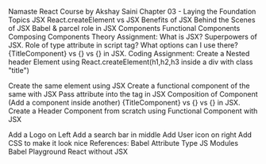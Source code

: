 Namaste React Course by Akshay Saini
Chapter 03 - Laying the Foundation
Topics
JSX
React.createElement vs JSX
Benefits of JSX
Behind the Scenes of JSX
Babel & parcel role in JSX
Components
Functional Components
Composing Components
Theory Assignment:
What is JSX?
Superpowers of JSX.
Role of type attribute in script tag? What options can I use there?
{TitleComponent} vs {<TitleComponent/>} vs {<TitleComponent></TitleComponent>} in JSX.
Coding Assignment:
Create a Nested header Element using React.createElement(h1,h2,h3 inside a div with class "title")

Create the same element using JSX
Create a functional component of the same with JSX
Pass attribute into the tag in JSX
Composition of Component (Add a component inside another)
{TitleComponent} vs {<TitleComponent/>} vs {<TitleComponent></TitleComponent>} in JSX.
Create a Header Component from scratch using Functional Component with JSX

Add a Logo on Left
Add a search bar in middle
Add User icon on right
Add CSS to make it look nice
References:
Babel
Attribute Type
JS Modules
Babel Playground
React without JSX